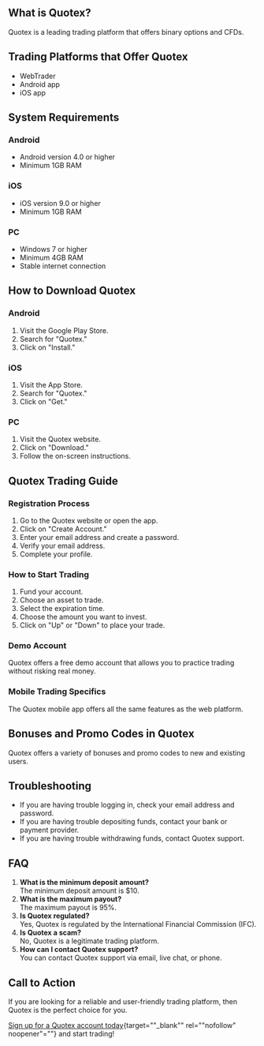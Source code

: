## What is Quotex?

Quotex is a leading trading platform that offers binary options and
CFDs.

## Trading Platforms that Offer Quotex

-   WebTrader
-   Android app
-   iOS app

## System Requirements

### Android

-   Android version 4.0 or higher
-   Minimum 1GB RAM

### iOS

-   iOS version 9.0 or higher
-   Minimum 1GB RAM

### PC

-   Windows 7 or higher
-   Minimum 4GB RAM
-   Stable internet connection

## How to Download Quotex

### Android

1.  Visit the Google Play Store.
2.  Search for "Quotex."
3.  Click on "Install."

### iOS

1.  Visit the App Store.
2.  Search for "Quotex."
3.  Click on "Get."

### PC

1.  Visit the Quotex website.
2.  Click on "Download."
3.  Follow the on-screen instructions.

## Quotex Trading Guide

### Registration Process

1.  Go to the Quotex website or open the app.
2.  Click on "Create Account."
3.  Enter your email address and create a password.
4.  Verify your email address.
5.  Complete your profile.

### How to Start Trading

1.  Fund your account.
2.  Choose an asset to trade.
3.  Select the expiration time.
4.  Choose the amount you want to invest.
5.  Click on "Up" or "Down" to place your trade.

### Demo Account

Quotex offers a free demo account that allows you to practice trading
without risking real money.

### Mobile Trading Specifics

The Quotex mobile app offers all the same features as the web platform.

## Bonuses and Promo Codes in Quotex

Quotex offers a variety of bonuses and promo codes to new and existing
users.

## Troubleshooting

-   If you are having trouble logging in, check your email address and
    password.
-   If you are having trouble depositing funds, contact your bank or
    payment provider.
-   If you are having trouble withdrawing funds, contact Quotex support.

## FAQ

1.  **What is the minimum deposit amount?**\
    The minimum deposit amount is \$10.
2.  **What is the maximum payout?**\
    The maximum payout is 95%.
3.  **Is Quotex regulated?**\
    Yes, Quotex is regulated by the International Financial Commission
    (IFC).
4.  **Is Quotex a scam?**\
    No, Quotex is a legitimate trading platform.
5.  **How can I contact Quotex support?**\
    You can contact Quotex support via email, live chat, or phone.

## Call to Action

If you are looking for a reliable and user-friendly trading platform,
then Quotex is the perfect choice for you.

[Sign up for a Quotex account
today](\%22https://traff.sbs/brokerqxlid\%22){target=""_blank""
rel=""nofollow" noopener"=""} and start trading!

